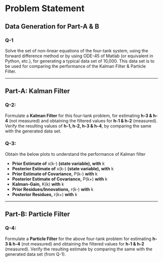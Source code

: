 # Problem Statement

## Data Generation for Part-A & B

### Q-1
Solve the set of non-linear equations of the four-tank system, using the forward difference method or by using ODE-45 of Matlab (or equivalent in Python, etc.), for generating a typical data set of 10,000. This data set is to be used for comparing the performance of the Kalman Filter & Particle Filter.

---

## Part-A: Kalman Filter

### Q-2:
Formulate a **Kalman Filter** for this four-tank problem, for estimating **h-3 & h-4** (not measured) and obtaining the filtered values for **h-1 & h-2** (measured). Verify the resulting values of **h-1, h-2, h-3 & h-4**, by comparing the same with the generated data set.

### Q-3:
Obtain the below plots to understand the performance of Kalman filter
- **Prior Estimate of** x(k-) **(state variable), with** k
- **Posterior Estimate of** x(k-) **(state variable), with** k
- **Prior Estimate of Covariance,** P(k-) **with** k
- **Posterior Estimate of Covariance,** P(k+) **with** k
- **Kalman-Gain,** K(k) **with** k
- **Prior Residues/Innovations,** r(k-) **with** k
- **Posterior Residues,** r(k+) **with** k



---

## Part-B: Particle Filter

### Q-4:
Formulate a **Particle Filter** for the above four-tank problem for estimating **h-3 & h-4** (not measured) and obtaining the filtered values for **h-1 & h-2** (measured). Verify the resulting estimate by comparing the same with the generated data set (from Q-1).

